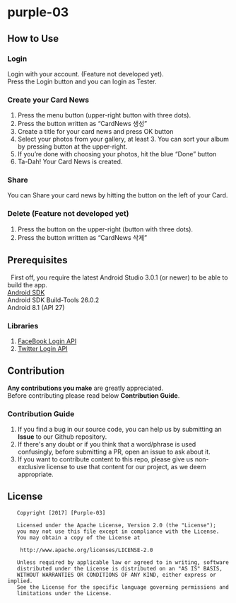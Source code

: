 # purple-03


## How to Use

### Login
   Login with your account. (Feature not developed yet).  
   Press the Login button and you can login as Tester.   

### Create your Card News

1. Press the menu button (upper-right button with three dots). 
2. Press the button written as “CardNews 생성”
3. Create a title for your card news and press OK button
4. Select your photos from your gallery, at least 3. You can sort your album by pressing button at the upper-right.
5. If you’re done with choosing your photos, hit the blue “Done” button  
6. Ta-Dah! Your Card News is created. 


### Share

You can Share your card news by hitting the button on the left of your Card.

### Delete (Feature not developed yet)

1. Press the button on the upper-right (button with three dots). 
2. Press the button written as “CardNews 삭제”


## Prerequisites
   First off, you require the latest Android Studio 3.0.1 (or newer) to be able to build the app.    
   [Android SDK](https://developer.android.com/studio/preview/index.html?hl=ko)  
   Android SDK Build-Tools 26.0.2  
   Android 8.1 (API 27)  
   

### Libraries
  1. [FaceBook Login API](https://developers.facebook.com/docs/facebook-login/)
  2. [Twitter Login API](https://dev.twitter.com/web/sign-in)
   
  


## Contribution

  **Any contributions you make** are greatly appreciated.  
  Before contributing please read below **Contribution Guide**.    

### Contribution Guide

1. If you find a bug in our source code, you can help us by submitting an **Issue** to our Github repository.
2. If there's any doubt or if you think that a word/phrase is used confusingly, before submitting a PR, open an issue to ask about it. 
3. If you want to contribute content to this repo, please give us non-exclusive license to use that content for our project, as we deem appropriate.


## License
~~~~
   Copyright [2017] [Purple-03]

   Licensed under the Apache License, Version 2.0 (the "License");
   you may not use this file except in compliance with the License.
   You may obtain a copy of the License at

    http://www.apache.org/licenses/LICENSE-2.0

   Unless required by applicable law or agreed to in writing, software
   distributed under the License is distributed on an "AS IS" BASIS,
   WITHOUT WARRANTIES OR CONDITIONS OF ANY KIND, either express or implied.
   See the License for the specific language governing permissions and
   limitations under the License.
~~~~

